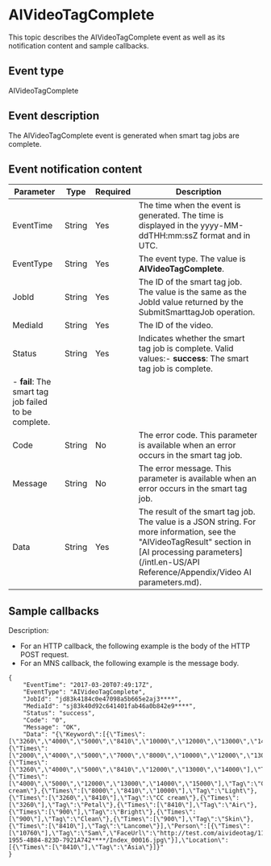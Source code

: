 # AIVideoTagComplete

This topic describes the AIVideoTagComplete event as well as its notification content and sample callbacks.

## Event type

AIVideoTagComplete

## Event description

The AIVideoTagComplete event is generated when smart tag jobs are complete.

## Event notification content

|Parameter|Type|Required|Description|
|---------|----|--------|-----------|
|EventTime|String|Yes|The time when the event is generated. The time is displayed in the yyyy-MM-ddTHH:mm:ssZ format and in UTC.|
|EventType|String|Yes|The event type. The value is **AIVideoTagComplete**.|
|JobId|String|Yes|The ID of the smart tag job. The value is the same as the JobId value returned by the SubmitSmarttagJob operation.|
|MediaId|String|Yes|The ID of the video.|
|Status|String|Yes|Indicates whether the smart tag job is complete. Valid values:-   **success**: The smart tag job is complete.
-   **fail**: The smart tag job failed to be complete. |
|Code|String|No|The error code. This parameter is available when an error occurs in the smart tag job.|
|Message|String|No|The error message. This parameter is available when an error occurs in the smart tag job.|
|Data|String|Yes|The result of the smart tag job. The value is a JSON string. For more information, see the "AIVideoTagResult" section in [AI processing parameters](/intl.en-US/API Reference/Appendix/Video AI parameters.md).|

## Sample callbacks

Description:

-   For an HTTP callback, the following example is the body of the HTTP POST request.
-   For an MNS callback, the following example is the message body.

```
{
    "EventTime": "2017-03-20T07:49:17Z",
    "EventType": "AIVideoTagComplete",
    "JobId": "jd83k4184c0e47098a5b665e2aj3****",
    "MediaId": "sj83k40d92c641401fab46a0b842e9****",
    "Status": "success",
    "Code": "0",
    "Message": "OK",
    "Data": "{\"Keyword\":[{\"Times\":[\"3260\",\"4000\",\"5000\",\"8410\",\"10000\",\"12000\",\"13000\",\"14000\",\"15000\"],\"Tag\":\"Cushion\"},{\"Times\":[\"2000\",\"4000\",\"5000\",\"7000\",\"8000\",\"10000\",\"12000\",\"13000\",\"14000\"],\"Tag\":\"lancome\"},{\"Times\":[\"3260\",\"4000\",\"5000\",\"8410\",\"12000\",\"13000\",\"14000\"],\"Tag\":\"Lancome\"},{\"Times\":[\"4000\",\"5000\",\"12000\",\"13000\",\"14000\",\"15000\"],\"Tag\":\"CC cream\"},{\"Times\":[\"8000\",\"8410\",\"10000\"],\"Tag\":\"Light\"},{\"Times\":[\"3260\",\"8410\"],\"Tag\":\"CC cream\"},{\"Times\":[\"3260\"],\"Tag\":\"Petal\"},{\"Times\":[\"8410\"],\"Tag\":\"Air\"},{\"Times\":[\"900\"],\"Tag\":\"Bright\"},{\"Times\":[\"900\"],\"Tag\":\"Clean\"},{\"Times\":[\"900\"],\"Tag\":\"Skin\"},{\"Times\":[\"8410\"],\"Tag\":\"Lancome\"}],\"Person\":[{\"Times\":[\"10760\"],\"Tag\":\"Sam\",\"FaceUrl\":\"http://test.com/aivideotag/11111B65-1955-4B84-823D-7921A742****/Index_00016.jpg\"}],\"Location\":[{\"Times\":[\"8410\"],\"Tag\":\"Asia\"}]}"
}
```

